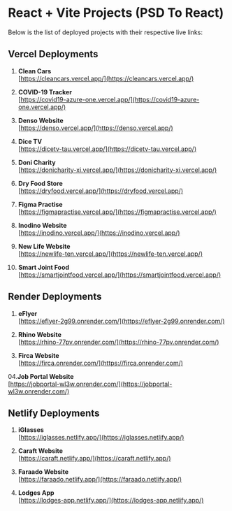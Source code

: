 # React + Vite Projects (PSD To React)

Below is the list of deployed projects with their respective live links:

## Vercel Deployments

01. **Clean Cars**  
   [https://cleancars.vercel.app/](https://cleancars.vercel.app/) 

02. **COVID-19 Tracker**  
   [https://covid19-azure-one.vercel.app/](https://covid19-azure-one.vercel.app/)

03. **Denso Website**  
   [https://denso.vercel.app/](https://denso.vercel.app/)

04. **Dice TV**  
   [https://dicetv-tau.vercel.app/](https://dicetv-tau.vercel.app/)

05. **Doni Charity**  
   [https://donicharity-xi.vercel.app/](https://donicharity-xi.vercel.app/)

06. **Dry Food Store**  
   [https://dryfood.vercel.app/](https://dryfood.vercel.app/)

07. **Figma Practise**  
   [https://figmapractise.vercel.app/](https://figmapractise.vercel.app/)

08. **Inodino Website**  
   [https://inodino.vercel.app/](https://inodino.vercel.app/)

09. **New Life Website**  
   [https://newlife-ten.vercel.app/](https://newlife-ten.vercel.app/)

10. **Smart Joint Food**  
    [https://smartjointfood.vercel.app/](https://smartjointfood.vercel.app/)

## Render Deployments

01. **eFlyer**  
    [https://eflyer-2g99.onrender.com/](https://eflyer-2g99.onrender.com/)

02. **Rhino Website**  
    [https://rhino-77pv.onrender.com/](https://rhino-77pv.onrender.com/)

03. **Firca Website**  
    [https://firca.onrender.com/](https://firca.onrender.com/)

04.**Job Portal Website**  
    [https://jobportal-wl3w.onrender.com/](https://jobportal-wl3w.onrender.com/)

## Netlify Deployments

01. **iGlasses**  
    [https://iglasses.netlify.app/](https://iglasses.netlify.app/)

02. **Caraft Website**  
    [https://caraft.netlify.app/](https://caraft.netlify.app/)

03. **Faraado Website**  
    [https://faraado.netlify.app/](https://faraado.netlify.app/)

04. **Lodges App**  
    [https://lodges-app.netlify.app/](https://lodges-app.netlify.app/)
